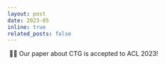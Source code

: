 ```yaml
---
layout: post
date: 2023-05
inline: true
related_posts: false
---
```


&nbsp;🎉🎉 Our paper about CTG is accepted to ACL 2023!
